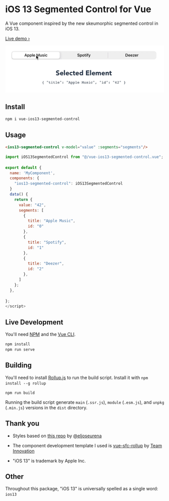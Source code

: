 # iOS 13 Segmented Control for Vue

A Vue component inspired by the new skeumorphic segmented control in iOS 13.

[Live demo › ](https://vue-ios13-segmented-control.netlify.com)

![Demo GIF](/demo.gif)

## Install

```bash
npm i vue-ios13-segmented-control
```

## Usage

```html
<ios13-segmented-control v-model="value" :segments="segments"/>
```

```javascript
import iOS13SegmentedControl from "@/vue-ios13-segmented-control.vue";

export default {
  name: 'MyComponent',
  components: { 
    "ios13-segmented-control": iOS13SegmentedControl
  }
  data() {
    return {
      value: "42",
      segments: [
        {
          title: "Apple Music",
          id: "0"
        },
        {
          title: "Spotify",
          id: "1"
        },
        {
          title: "Deezer",
          id: "2"
        },
      ]
    };
  },
  
};
</script>

```

## Live Development

You'll need [NPM](https://www.npmjs.com/get-npm) and the [Vue CLI](https://cli.vuejs.org/guide/installation.html).

```bash
npm install 
npm run serve
```

## Building

You'll need to install [Rollup.js](https://rollupjs.org/guide/en/) to run the build script.
Install it with `npm install --g rollup` 

```
npm run build
```

Running the build script generate `main` (`.ssr.js`), `module` (`.esm.js`), and `unpkg` (`.min.js`) versions in the `dist` directory.

## Thank you

* Styles based on  [this repo](https://github.com/eljoseurena/ios-13-Style-Switcher) by [@eljoseurena](https://github.com/eljoseurena)

* The component development template I used is [vue-sfc-rollup](https://github.com/team-innovation/vue-sfc-rollup) by [Team Innovation](https://github.com/team-innovation)

* "iOS 13" is trademark by Apple Inc.

## Other

Throughout this package, "iOS 13" is universally spelled as a single word: `ios13`

